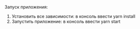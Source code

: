 Запуск приложения:

1. Установить все зависимости: в консоль ввести yarn install
2. Запустить приложение: в консоль ввести yarn start
